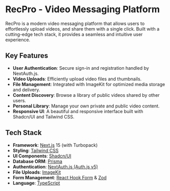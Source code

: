 # RecPro - Video Messaging Platform

RecPro is a modern video messaging platform that allows users to effortlessly upload videos, and share them with a single click. Built with a cutting-edge tech stack, it provides a seamless and intuitive user experience.

## Key Features

- **User Authentication**: Secure sign-in and registration handled by NextAuth.js.
- **Video Uploads**: Efficiently upload video files and thumbnails.
- **File Management**: Integrated with ImageKit for optimized media storage and delivery.
- **Content Discovery**: Browse a library of public videos shared by other users.
- **Personal Library**: Manage your own private and public video content.
- **Responsive UI**: A beautiful and responsive interface built with Shadcn/UI and Tailwind CSS.

## Tech Stack

- **Framework**: [Next.js](https://nextjs.org/) 15 (with Turbopack)
- **Styling**: [Tailwind CSS](https://tailwindcss.com/)
- **UI Components**: [Shadcn/UI](https://ui.shadcn.com/)
- **Database ORM**: [Prisma](https://www.prisma.io/)
- **Authentication**: [NextAuth.js (Auth.js v5)](https://authjs.dev/)
- **File Uploads**: [ImageKit](https://imagekit.io/)
- **Form Management**: [React Hook Form](https://react-hook-form.com/) & [Zod](https://zod.dev/)
- **Language**: [TypeScript](https://www.typescriptlang.org/)

